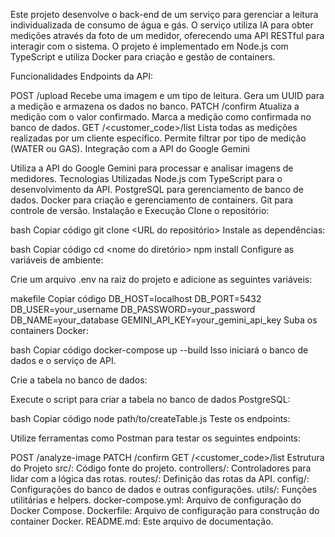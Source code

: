 
Este projeto desenvolve o back-end de um serviço para gerenciar a leitura individualizada de consumo de água e gás. O serviço utiliza IA para obter medições através da foto de um medidor, oferecendo uma API RESTful para interagir com o sistema. O projeto é implementado em Node.js com TypeScript e utiliza Docker para criação e gestão de containers.

Funcionalidades
Endpoints da API:

POST /upload
Recebe uma imagem e um tipo de leitura.
Gera um UUID para a medição e armazena os dados no banco.
PATCH /confirm
Atualiza a medição com o valor confirmado.
Marca a medição como confirmada no banco de dados.
GET /<customer_code>/list
Lista todas as medições realizadas por um cliente específico.
Permite filtrar por tipo de medição (WATER ou GAS).
Integração com a API do Google Gemini

Utiliza a API do Google Gemini para processar e analisar imagens de medidores.
Tecnologias Utilizadas
Node.js com TypeScript para o desenvolvimento da API.
PostgreSQL para gerenciamento de banco de dados.
Docker para criação e gerenciamento de containers.
Git para controle de versão.
Instalação e Execução
Clone o repositório:

bash
Copiar código
git clone <URL do repositório>
Instale as dependências:

bash
Copiar código
cd <nome do diretório>
npm install
Configure as variáveis de ambiente:

Crie um arquivo .env na raiz do projeto e adicione as seguintes variáveis:

makefile
Copiar código
DB_HOST=localhost
DB_PORT=5432
DB_USER=your_username
DB_PASSWORD=your_password
DB_NAME=your_database
GEMINI_API_KEY=your_gemini_api_key
Suba os containers Docker:

bash
Copiar código
docker-compose up --build
Isso iniciará o banco de dados e o serviço de API.

Crie a tabela no banco de dados:

Execute o script para criar a tabela no banco de dados PostgreSQL:

bash
Copiar código
node path/to/createTable.js
Teste os endpoints:

Utilize ferramentas como Postman para testar os seguintes endpoints:

POST /analyze-image
PATCH /confirm
GET /<customer_code>/list
Estrutura do Projeto
src/: Código fonte do projeto.
controllers/: Controladores para lidar com a lógica das rotas.
routes/: Definição das rotas da API.
config/: Configurações do banco de dados e outras configurações.
utils/: Funções utilitárias e helpers.
docker-compose.yml: Arquivo de configuração do Docker Compose.
Dockerfile: Arquivo de configuração para construção do container Docker.
README.md: Este arquivo de documentação.
